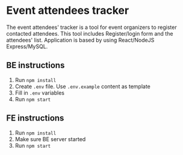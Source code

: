 # Event attendees tracker

The event attendees' tracker is a tool for event organizers to register contacted attendees. This tool includes Register/login form and the attendees' list. Application is based by using React/NodeJS Express/MySQL.

## BE instructions
1) Run `npm install`
2) Create `.env` file. Use `.env.example` content as template
3) Fill in `.env` variables
4) Run `npm start`

## FE instructions
1) Run `npm install`
2) Make sure BE server started
3) Run `npm start`